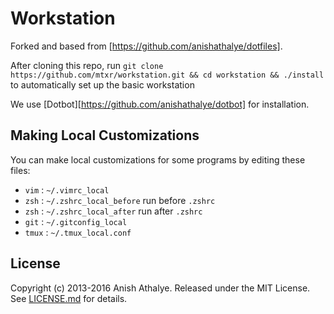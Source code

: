 Workstation
========

Forked and based from [https://github.com/anishathalye/dotfiles].

After cloning this repo, run `git clone https://github.com/mtxr/workstation.git && cd workstation && ./install` to automatically set up the basic workstation

We use [Dotbot][https://github.com/anishathalye/dotbot] for installation.

Making Local Customizations
---------------------------

You can make local customizations for some programs by editing these files:

* `vim` : `~/.vimrc_local`
* `zsh` : `~/.zshrc_local_before` run before `.zshrc`
* `zsh` : `~/.zshrc_local_after` run after `.zshrc`
* `git` : `~/.gitconfig_local`
* `tmux` : `~/.tmux_local.conf`

License
-------

Copyright (c) 2013-2016 Anish Athalye. Released under the MIT License. See
[LICENSE.md][license] for details.

[dotbot]: https://github.com/anishathalye/dotbot
[license]: LICENSE.md

